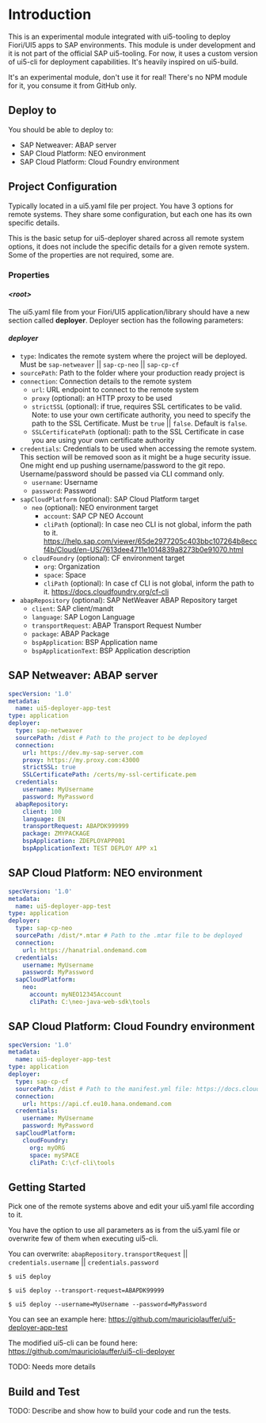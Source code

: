 # Introduction 

This is an experimental module integrated with ui5-tooling to deploy Fiori/UI5 apps to SAP environments. This module is under development and it is not part of the official SAP ui5-tooling. For now, it uses a custom version of ui5-cli for deployment capabilities. It's heavily inspired on ui5-build.

It's an experimental module, don't use it for real! There's no NPM module for it, you consume it from GitHub only.

## Deploy to

You should be able to deploy to:

- SAP Netweaver: ABAP server
- SAP Cloud Platform: NEO environment
- SAP Cloud Platform: Cloud Foundry environment

## Project Configuration

Typically located in a ui5.yaml file per project. You have 3 options for remote systems. They share some configuration, but each one has its own specific details.

This is the basic setup for ui5-deployer shared across all remote system options, it does not include the specific details for a given remote system. Some of the properties are not required, some are.

### Properties

#### *\<root>*

The ui5.yaml file from your Fiori/UI5 application/library should have a new section called **deployer**. Deployer section has the following parameters:

#### *deployer*

- `type`: Indicates the remote system where the project will be deployed. Must be `sap-netweaver` || `sap-cp-neo` || `sap-cp-cf`
- `sourcePath`: Path to the folder where your production ready project is
- `connection`: Connection details to the remote system
  - `url`: URL endpoint to connect to the remote system
  - `proxy` (optional): an HTTP proxy to be used
  - `strictSSL` (optional): if true, requires SSL certificates to be valid. Note: to use your own certificate authority, you need to specify the path to the SSL Certificate. Must be `true` || `false`. Default is `false`.
  - `SSLCertificatePath` (optional): path to the SSL Certificate in case you are using your own certificate authority
- `credentials`: Credentials to be used when accessing the remote system. This section will be removed soon as it might be a huge security issue. One might end up pushing username/password to the git repo. Username/password should be passed via CLI command only.
  - `username`: Username
  - `password`: Password
- `sapCloudPlatform` (optional): SAP Cloud Platform target
  - `neo` (optional): NEO environment target
    - `account`: SAP CP NEO Account
    - `cliPath` (optional):  In case neo CLI is not global, inform the path to it. https://help.sap.com/viewer/65de2977205c403bbc107264b8eccf4b/Cloud/en-US/7613dee4711e1014839a8273b0e91070.html
  - `cloudFoundry` (optional): CF environment target
    - `org`: Organization
    - `space`: Space
    - `cliPath` (optional): In case cf CLI is not global, inform the path to it. https://docs.cloudfoundry.org/cf-cli
- `abapRepository` (optional): SAP NetWeaver ABAP Repository target
  - `client`: SAP client/mandt
  - `language`: SAP Logon Language
  - `transportRequest`: ABAP Transport Request Number
  - `package`: ABAP Package
  - `bspApplication`: BSP Application name
  - `bspApplicationText`: BSP Application description

## SAP Netweaver: ABAP server

```yml
specVersion: '1.0'
metadata:
  name: ui5-deployer-app-test
type: application
deployer:
  type: sap-netweaver
  sourcePath: /dist # Path to the project to be deployed
  connection:
    url: https://dev.my-sap-server.com
    proxy: https://my.proxy.com:43000
    strictSSL: true
    SSLCertificatePath: /certs/my-ssl-certificate.pem
  credentials:
    username: MyUsername
    password: MyPassword
  abapRepository:
    client: 100
    language: EN
    transportRequest: ABAPDK999999
    package: ZMYPACKAGE
    bspApplication: ZDEPLOYAPP001
    bspApplicationText: TEST DEPLOY APP x1
```

## SAP Cloud Platform: NEO environment

```yml
specVersion: '1.0'
metadata:
  name: ui5-deployer-app-test
type: application
deployer:
  type: sap-cp-neo
  sourcePath: /dist/*.mtar # Path to the .mtar file to be deployed
  connection:
    url: https://hanatrial.ondemand.com
  credentials:
    username: MyUsername
    password: MyPassword
  sapCloudPlatform:
    neo:
      account: myNEO12345Account
      cliPath: C:\neo-java-web-sdk\tools
```

## SAP Cloud Platform: Cloud Foundry environment

```yml
specVersion: '1.0'
metadata:
  name: ui5-deployer-app-test
type: application
deployer:
  type: sap-cp-cf
  sourcePath: /dist # Path to the manifest.yml file: https://docs.cloudfoundry.org/devguide/deploy-apps/manifest.html
  connection:
    url: https://api.cf.eu10.hana.ondemand.com
  credentials:
    username: MyUsername
    password: MyPassword
  sapCloudPlatform:
    cloudFoundry:
      org: myORG
      space: mySPACE
      cliPath: C:\cf-cli\tools
```

## Getting Started

Pick one of the remote systems above and edit your ui5.yaml file according to it.

You have the option to use all parameters as is from the ui5.yaml file or overwrite few of them when executing ui5-cli.

You can overwrite: `abapRepository.transportRequest` || `credentials.username` || `credentials.password`

```shell script
$ ui5 deploy
```

```shell script
$ ui5 deploy --transport-request=ABAPDK99999
```

```shell script
$ ui5 deploy --username=MyUsername --password=MyPassword
```

You can see an example here:
https://github.com/mauriciolauffer/ui5-deployer-app-test

The modified ui5-cli can be found here: https://github.com/mauriciolauffer/ui5-cli-deployer

TODO: Needs more details

## Build and Test
TODO: Describe and show how to build your code and run the tests.

